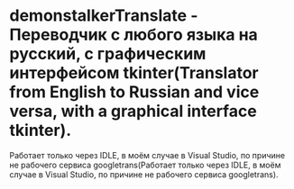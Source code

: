 # demonstalkerTranslate - Переводчик с любого языка на русский, с графическим интерфейсом tkinter(Translator from English to Russian and vice versa, with a graphical interface tkinter). 
Работает только через IDLE, в моём случае в Visual Studio, по причине не рабочего сервиса googletrans(Работает только через IDLE, в моём случае в Visual Studio, по причине не рабочего сервиса googletrans). 
